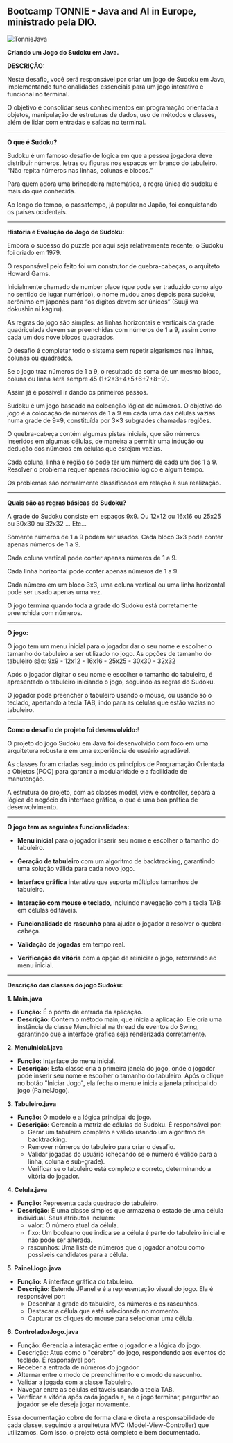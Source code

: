 ## Bootcamp TONNIE - Java and AI in Europe, ministrado pela DIO.

![TonnieJava](https://github.com/user-attachments/assets/7c213a67-451f-4fde-88ba-a48f690e2452)


**Criando um Jogo do Sudoku em Java.**


**DESCRIÇÃO:**

Neste desafio, você será responsável por criar um jogo de Sudoku em Java, implementando funcionalidades essenciais para um jogo interativo e funcional no terminal.

O objetivo é consolidar seus conhecimentos em programação orientada a objetos, manipulação de estruturas de dados, uso de métodos e classes, além de lidar com entradas e saídas no terminal.

---

**O que é Sudoku?**

Sudoku é um famoso desafio de lógica em que a pessoa jogadora deve distribuir números, letras ou figuras nos espaços em branco do tabuleiro. “Não repita números nas linhas, colunas e blocos.” 

Para quem adora uma brincadeira matemática, a regra única do sudoku é mais do que conhecida.

Ao longo do tempo, o passatempo, já popular no Japão, foi conquistando os países ocidentais. 

---


**História e Evolução do Jogo de Sudoku:**

Embora o sucesso do puzzle por aqui seja relativamente recente, o Sudoku foi criado em 1979. 

O responsável pelo feito foi um construtor de quebra-cabeças, o arquiteto Howard Garns.

Inicialmente chamado de number place (que pode ser traduzido como algo no sentido de lugar numérico), o nome mudou anos depois para sudoku, acrônimo em japonês para “os dígitos devem ser únicos” (Suuji wa dokushin ni kagiru).


As regras do jogo são simples: as linhas horizontais e verticais da grade quadriculada devem ser preenchidas com números de 1 a 9, assim como cada um dos nove blocos quadrados.

O desafio é completar todo o sistema sem repetir algarismos nas linhas, colunas ou quadrados.



Se o jogo traz números de 1 a 9, o resultado da soma de um mesmo bloco, coluna ou linha será sempre 45 (1+2+3+4+5+6+7+8+9). 


Assim já é possível ir dando os primeiros passos.


Sudoku é um jogo baseado na colocação lógica de números. O objetivo do jogo é a colocação de números de 1 a 9 em cada uma das células vazias numa grade de 9×9, constituída por 3×3 subgrades chamadas regiões.

O quebra-cabeça contém algumas pistas iniciais, que são números inseridos em algumas células, de maneira a permitir uma indução ou dedução dos números em células que estejam vazias. 

Cada coluna, linha e região só pode ter um número de cada um dos 1 a 9. Resolver o problema requer apenas raciocínio lógico e algum tempo. 

Os problemas são normalmente classificados em relação à sua realização.

---

**Quais são as regras básicas do Sudoku?**

A grade do Sudoku consiste em espaços 9x9. Ou 12x12 ou 16x16 ou 25x25 ou 30x30 ou 32x32 ... Etc...

Somente números de 1 a 9 podem ser usados.
Cada bloco 3x3 pode conter apenas números de 1 a 9.

Cada coluna vertical pode conter apenas números de 1 a 9.

Cada linha horizontal pode conter apenas números de 1 a 9.

Cada número em um bloco 3x3, uma coluna vertical ou uma linha horizontal pode ser usado apenas uma vez.

O jogo termina quando toda a grade do Sudoku está corretamente preenchida com números.

---

**O jogo:**

O jogo tem um menu inicial para o jogador dar o seu nome e escolher o tamanho do tabuleiro a ser utilizado no jogo.
As opções de tamanho do tabuleiro são:
9x9 - 12x12 - 16x16 - 25x25 - 30x30 - 32x32


Após o jogador digitar o seu nome e escolher o tamanho do tabuleiro, é apresentado o tabuleiro iniciando o jogo, seguindo as regras do Sudoku.

O jogador pode preencher o tabuleiro usando o mouse, ou usando só  o teclado,
apertando a tecla TAB, indo para as células que estão vazias no tabuleiro.

---

**Como o desafio de projeto foi desenvolvido:**!

O projeto do jogo Sudoku em Java foi desenvolvido com foco em uma arquitetura robusta e em uma experiência de usuário agradável. 

As classes foram criadas seguindo os princípios de Programação Orientada a Objetos (POO) para garantir a modularidade e a facilidade de manutenção.


A estrutura do projeto, com as classes model, view e controller, separa a lógica de negócio da interface gráfica, o que é uma boa prática de desenvolvimento.


---

**O jogo tem as seguintes funcionalidades:**


 - **Menu inicial** para o jogador inserir seu nome e escolher o tamanho do tabuleiro.

 - **Geração de tabuleiro** com um algoritmo de backtracking, garantindo uma solução válida para cada novo jogo.

 -  **Interface gráfica** interativa que suporta múltiplos tamanhos de tabuleiro.

 -  **Interação com mouse e teclado**, incluindo navegação com a tecla TAB em células editáveis.

 -  **Funcionalidade de rascunho** para ajudar o jogador a resolver o quebra-cabeça.

 -  **Validação de jogadas** em tempo real.

 -  **Verificação de vitória** com a opção de reiniciar o jogo, retornando ao menu inicial.


---

**Descrição das classes do jogo Sudoku:**


**1. Main.java**
 - **Função:** É o ponto de entrada da aplicação.
 - **Descrição:** Contém o método main, que inicia a aplicação. Ele cria uma instância da classe MenuInicial na thread de eventos do Swing, garantindo que a interface gráfica seja renderizada corretamente.


**2. MenuInicial.java**
  - **Função:** Interface do menu inicial.
  - **Descrição:** Esta classe cria a primeira janela do jogo, onde o jogador pode inserir seu nome e escolher o tamanho do tabuleiro. Após o clique no botão "Iniciar Jogo", ela fecha o menu e inicia a janela principal do jogo (PainelJogo).


**3. Tabuleiro.java**
 - **Função:** O modelo e a lógica principal do jogo.
 - **Descrição:** Gerencia a matriz de células do Sudoku. É responsável por:
   - Gerar um tabuleiro completo e válido usando um algoritmo de backtracking.
   - Remover números do tabuleiro para criar o desafio.
   - Validar jogadas do usuário (checando se o número é válido para a linha, coluna e sub-grade).
   -  Verificar se o tabuleiro está completo e correto, determinando a vitória do jogador.


**4. Celula.java**
 - **Função:** Representa cada quadrado do tabuleiro.
 - **Descrição:** É uma classe simples que armazena o estado de uma célula individual. Seus atributos incluem:
   - valor: O número atual da célula.
   - fixo: Um booleano que indica se a célula é parte do tabuleiro inicial e não pode ser alterada.
   -  rascunhos: Uma lista de números que o jogador anotou como possíveis candidatos para a célula.


**5. PainelJogo.java**
 - **Função:** A interface gráfica do tabuleiro.
 - **Descrição:** Estende JPanel e é a representação visual do jogo. Ela é responsável por:
   -  Desenhar a grade do tabuleiro, os números e os rascunhos.
   -  Destacar a célula que está selecionada no momento.
   - Capturar os cliques do mouse para selecionar uma célula.


**6. ControladorJogo.java**
 - Função: Gerencia a interação entre o jogador e a lógica do jogo.
 -  Descrição: Atua como o "cérebro" do jogo, respondendo aos eventos do teclado. É responsável por:
   -  Receber a entrada de números do jogador.
   -  Alternar entre o modo de preenchimento e o modo de rascunho.
   -  Validar a jogada com a classe Tabuleiro.
   -  Navegar entre as células editáveis usando a tecla TAB.
   -  Verificar a vitória após cada jogada e, se o jogo terminar, perguntar ao jogador se ele deseja jogar novamente.


Essa documentação cobre de forma clara e direta a responsabilidade de cada classe, seguindo a arquitetura MVC (Model-View-Controller) que utilizamos. Com isso, o projeto está completo e bem documentado.











